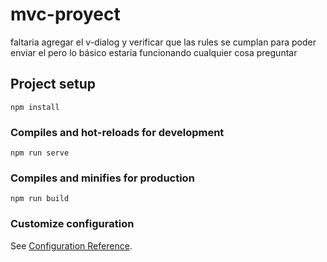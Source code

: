 # mvc-proyect
faltaria agregar el v-dialog y verificar que las rules se cumplan para poder 
enviar el pero lo básico estaria funcionando cualquier cosa preguntar
## Project setup
```
npm install
```

### Compiles and hot-reloads for development
```
npm run serve
```

### Compiles and minifies for production
```
npm run build
```

### Customize configuration
See [Configuration Reference](https://cli.vuejs.org/config/).
